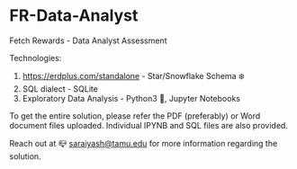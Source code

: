 # FR-Data-Analyst
Fetch Rewards - Data Analyst Assessment

Technologies:
1. https://erdplus.com/standalone - Star/Snowflake Schema :snowflake:
2. SQL dialect - SQLite 
3. Exploratory Data Analysis - Python3 :snake:, Jupyter Notebooks

To get the entire solution, please refer the PDF (preferably) or Word document files uploaded.
Individual IPYNB and SQL files are also provided.

Reach out at :mailbox_closed: saraiyash@tamu.edu for more information regarding the solution.
